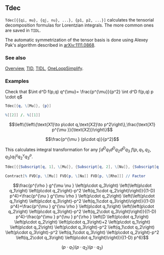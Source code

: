 ## Tdec

`Tdec[{{qi, mu}, {qj, nu}, ...}, {p1, p2, ...}]` calculates the tensorial decomposition formulas for Lorentzian integrals. The more common ones are saved in `TIDL`.

The automatic symmetrization of the tensor basis is done using Alexey Pak's algorithm described in [arXiv:1111.0868](https://arxiv.org/abs/1111.0868).

### See also

[Overview](Extra/FeynCalc.md), [TID](TID.md), [TIDL](TIDL.md), [OneLoopSimplify](OneLoopSimplify.md).

### Examples

Check that $\int d^D f(p,q) q^{\mu}= \frac{p^{\mu}}{p^2} \int d^D f(p,q) p \cdot q$

```mathematica
Tdec[{q, \[Mu]}, {p}] 
 
%[[2]] /. %[[1]]
```

$$\left\{\left\{\text{X1}\to p\cdot q,\text{X2}\to p^2\right\},\frac{\text{X1} p^{\mu }}{\text{X2}}\right\}$$

$$\frac{p^{\mu } (p\cdot q)}{p^2}$$

This calculates integral transformation for any $\int d^D q_1 d^D q_2 d^D q_3$ $f(p,q_1,q_2,q_3) q_1^{\mu} q_2^{\nu}q_3^{\rho}$.

```mathematica
Tdec[{{Subscript[q, 1], \[Mu]}, {Subscript[q, 2], \[Nu]}, {Subscript[q, 3], \[Rho]}}, {p}, List -> False] 
 
Contract[% FVD[p, \[Mu]] FVD[p, \[Nu]] FVD[p, \[Rho]]] // Factor
```

$$\frac{p^{\rho } g^{\mu \nu } \left(p\cdot q_3\right) \left(\left(p\cdot q_1\right) \left(p\cdot q_2\right)-p^2 \left(q_1\cdot q_2\right)\right)}{(1-D) p^4}+\frac{p^{\nu } g^{\mu \rho } \left(p\cdot q_2\right) \left(\left(p\cdot q_1\right) \left(p\cdot q_3\right)-p^2 \left(q_1\cdot q_3\right)\right)}{(1-D) p^4}+\frac{p^{\mu } g^{\nu \rho } \left(p\cdot q_1\right) \left(\left(p\cdot q_2\right) \left(p\cdot q_3\right)-p^2 \left(q_2\cdot q_3\right)\right)}{(1-D) p^4}-\frac{p^{\mu } p^{\nu } p^{\rho } \left(D \left(p\cdot q_1\right) \left(p\cdot q_2\right) \left(p\cdot q_3\right)+2 \left(p\cdot q_1\right) \left(p\cdot q_2\right) \left(p\cdot q_3\right)-p^2 \left(q_1\cdot q_2\right) \left(p\cdot q_3\right)-p^2 \left(q_1\cdot q_3\right) \left(p\cdot q_2\right)-p^2 \left(q_2\cdot q_3\right) \left(p\cdot q_1\right)\right)}{(1-D) p^6}$$

$$\left(p\cdot q_1\right) \left(p\cdot q_2\right) \left(p\cdot q_3\right)$$